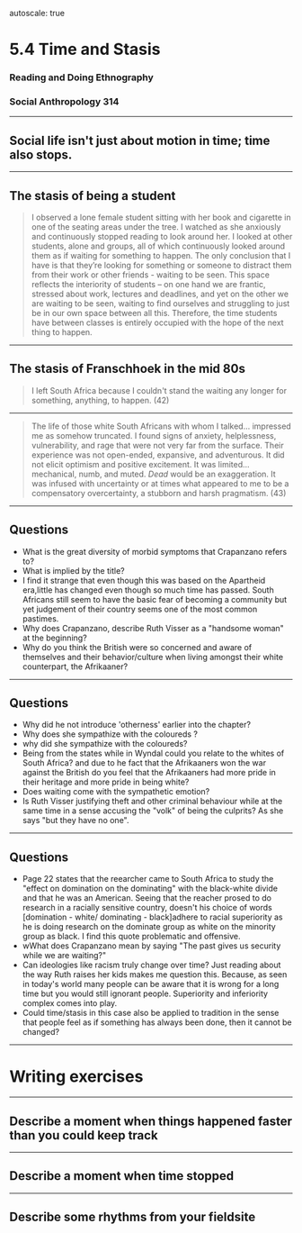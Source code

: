 autoscale: true

# 5.4 Time and Stasis

### Reading and Doing Ethnography
### Social Anthropology 314

---

## Social life isn't just about motion in time; time also stops.

---

## The stasis of being a student

> I observed a lone female student sitting with her book and cigarette in one of the seating areas under the tree. I watched as she anxiously and continuously stopped reading to look around her. I looked at other students, alone and groups, all of which continuously looked around them as if waiting for something to happen. The only conclusion that I have is that they’re looking for something or someone to distract them from their work or other friends - waiting to be seen. This space reflects the interiority of students – on one hand we are frantic, stressed about work, lectures and deadlines, and yet on the other we are waiting to be seen, waiting to find ourselves and struggling to just be in our own space between all this. Therefore, the time students have between classes is entirely occupied with the hope of the next thing to happen.

---

## The stasis of Franschhoek in the mid 80s

> I left South Africa because I couldn't stand the waiting any longer for something, anything, to happen. (42)

---

> The life of those white South Africans with whom I talked... impressed me as somehow truncated. I found signs of anxiety, helplessness, vulnerability, and rage that were not very far from the surface. Their experience was not open-ended, expansive, and adventurous. It did not elicit optimism and positive excitement. It was limited... mechanical, numb, and muted. *Dead* would be an exaggeration. It was infused with uncertainty or at times what appeared to me to be a compensatory overcertainty, a stubborn and harsh pragmatism. (43)

---

## Questions

-   What is the great diversity of morbid symptoms that Crapanzano refers to?
-   What is implied by the title?
-   I find it strange that even though this was based on the Apartheid era,little has changed even though so much time has passed. South Africans still seem to have the basic fear of becoming a community but yet judgement of their country seems one of the most common pastimes.
-   Why does Crapanzano, describe Ruth Visser as a "handsome woman" at the beginning?
-   Why do you think the British were so concerned and aware of themselves and their behavior/culture when living amongst their white counterpart, the Afrikaaner?

---

## Questions

-   Why did he not introduce 'otherness' earlier into the chapter?
-   Why does she sympathize with the coloureds ?
-   why did she sympathize with the coloureds?
-   Being from the states while in Wyndal could you relate to the whites of South Africa? and due to he fact that the Afrikaaners won the war against the British do you feel that the Afrikaaners had more pride in their heritage and more pride in being white?
-   Does waiting come with the sympathetic emotion?
-   Is Ruth Visser justifying theft and other criminal behaviour while at the same time in a sense accusing the "volk" of being the culprits? As she says "but they have no one".

---

## Questions

-   Page 22 states that the reearcher came to South Africa to study the "effect on domination on the dominating" with the black-white divide and that he was an American. Seeing that the reacher prosed to do research in a racially sensitive country, doesn't his choice of words [domination - white/ dominating - black]adhere to racial superiority as he is doing research on the dominate group as white on the minority group as black. I find this quote problematic and offensive.
-   wWhat does Crapanzano mean by saying "The past gives us security while we are waiting?"
-   Can ideologies like racism truly change over time? Just reading about the way Ruth raises her kids makes me question this. Because, as seen in today's world many people can be aware that it is wrong for a long time but you would still ignorant people. Superiority and inferiority complex comes into play.
-   Could time/stasis in this case also be applied to tradition in the sense that people feel as if something has always been done, then it cannot be changed?

---

# Writing exercises

---

## Describe a moment when things happened faster than you could keep track

---

## Describe a moment when time stopped

---

## Describe some rhythms from your fieldsite


